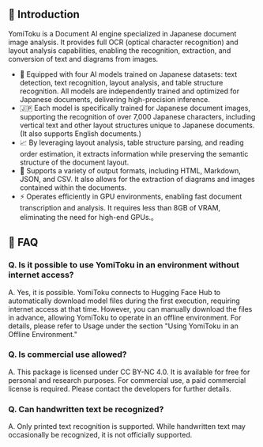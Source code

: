 ## 🌟 Introduction

YomiToku is a Document AI engine specialized in Japanese document image analysis. It provides full OCR (optical character recognition) and layout analysis capabilities, enabling the recognition, extraction, and conversion of text and diagrams from images.

- 🤖 Equipped with four AI models trained on Japanese datasets: text detection, text recognition, layout analysis, and table structure recognition. All models are independently trained and optimized for Japanese documents, delivering high-precision inference.
- 🇯🇵 Each model is specifically trained for Japanese document images, supporting the recognition of over 7,000 Japanese characters, including vertical text and other layout structures unique to Japanese documents. (It also supports English documents.)
- 📈 By leveraging layout analysis, table structure parsing, and reading order estimation, it extracts information while preserving the semantic structure of the document layout.
- 📄 Supports a variety of output formats, including HTML, Markdown, JSON, and CSV. It also allows for the extraction of diagrams and images contained within the documents.
- ⚡ Operates efficiently in GPU environments, enabling fast document transcription and analysis. It requires less than 8GB of VRAM, eliminating the need for high-end GPUs.。

## 🙋 FAQ

### Q. Is it possible to use YomiToku in an environment without internet access?
A. Yes, it is possible.
YomiToku connects to Hugging Face Hub to automatically download model files during the first execution, requiring internet access at that time. However, you can manually download the files in advance, allowing YomiToku to operate in an offline environment. For details, please refer to Usage under the section "Using YomiToku in an Offline Environment."

### Q. Is commercial use allowed?
A. This package is licensed under CC BY-NC 4.0. It is available for free for personal and research purposes. For commercial use, a paid commercial license is required. Please contact the developers for further details.

### Q. Can handwritten text be recognized?
A. Only printed text recognition is supported. While handwritten text may occasionally be recognized, it is not officially supported.
